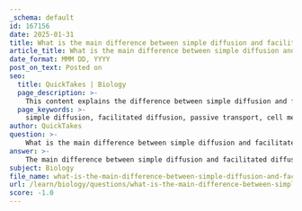 ```yaml
---
_schema: default
id: 167156
date: 2025-01-31
title: What is the main difference between simple diffusion and facilitated diffusion in passive transport?
article_title: What is the main difference between simple diffusion and facilitated diffusion in passive transport?
date_format: MMM DD, YYYY
post_on_text: Posted on
seo:
  title: QuickTakes | Biology
  page_description: >-
    This content explains the difference between simple diffusion and facilitated diffusion as forms of passive transport, detailing their mechanisms, characteristics, and examples of substances involved.
  page_keywords: >-
    simple diffusion, facilitated diffusion, passive transport, cell membrane, concentration gradient, transport proteins, nonpolar molecules, polar molecules, oxygen, carbon dioxide, glucose, sodium, potassium
author: QuickTakes
question: >-
    What is the main difference between simple diffusion and facilitated diffusion in passive transport?
answer: >-
    The main difference between simple diffusion and facilitated diffusion in passive transport lies in the mechanism by which substances cross the cell membrane.\n\n1. **Simple Diffusion**:\n   - **Definition**: Simple diffusion is the process by which small, nonpolar molecules move directly through the lipid bilayer of the cell membrane without the assistance of any transport proteins.\n   - **Characteristics**: \n     - It occurs along the concentration gradient, meaning substances move from areas of higher concentration to areas of lower concentration.\n     - No energy is required for this process.\n     - Examples of substances that typically undergo simple diffusion include oxygen (O2), carbon dioxide (CO2), and small lipids.\n\n2. **Facilitated Diffusion**:\n   - **Definition**: Facilitated diffusion involves the use of specific transport proteins (either channel proteins or carrier proteins) to help ions and polar molecules cross the membrane more efficiently.\n   - **Characteristics**:\n     - Like simple diffusion, facilitated diffusion also occurs along the concentration gradient and does not require energy.\n     - It is essential for the transport of larger or polar molecules that cannot easily pass through the hydrophobic lipid bilayer.\n     - Examples of substances that utilize facilitated diffusion include glucose and ions such as sodium (Na+) and potassium (K+).\n\nIn summary, while both simple diffusion and facilitated diffusion are forms of passive transport that do not require energy and move substances along their concentration gradient, the key difference is that simple diffusion allows small nonpolar molecules to pass directly through the membrane, whereas facilitated diffusion requires transport proteins to assist in the movement of larger or polar molecules.
subject: Biology
file_name: what-is-the-main-difference-between-simple-diffusion-and-facilitated-diffusion-in-passive-transport.md
url: /learn/biology/questions/what-is-the-main-difference-between-simple-diffusion-and-facilitated-diffusion-in-passive-transport
score: -1.0
---
```


&nbsp;